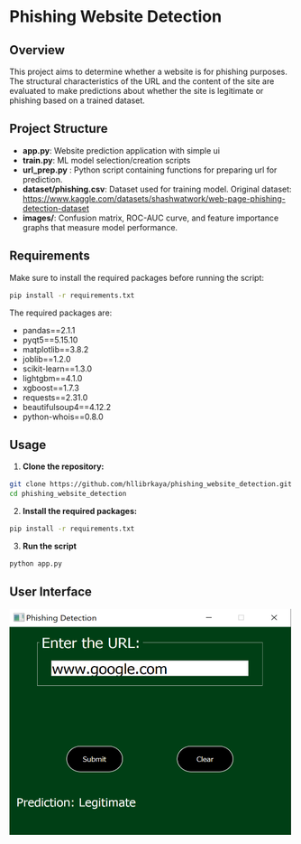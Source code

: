 # Phishing Website Detection

## Overview

This project aims to determine whether a website is for phishing purposes. The structural characteristics of the URL and
the content of the site are evaluated to make predictions about whether the site is legitimate or phishing based on a
trained dataset.

## Project Structure

- **app.py**: Website prediction application with simple ui
- **train.py**: ML model selection/creation scripts
- **url_prep.py** : Python script containing functions for preparing url for prediction.
- **dataset/phishing.csv**: Dataset used for training model. Original
  dataset: https://www.kaggle.com/datasets/shashwatwork/web-page-phishing-detection-dataset
- **images/**: Confusion matrix, ROC-AUC curve, and feature importance graphs that measure model performance.

## Requirements

Make sure to install the required packages before running the script:

```bash
pip install -r requirements.txt
```

The required packages are:

- pandas==2.1.1
- pyqt5==5.15.10
- matplotlib==3.8.2
- joblib==1.2.0
- scikit-learn==1.3.0
- lightgbm==4.1.0
- xgboost==1.7.3
- requests==2.31.0
- beautifulsoup4==4.12.2
- python-whois==0.8.0

## Usage

1. **Clone the repository:**

```bash
git clone https://github.com/hllibrkaya/phishing_website_detection.git
cd phishing_website_detection
```

2. **Install the required packages:**

```bash
pip install -r requirements.txt
```

3. **Run the script**

```bash
python app.py
```

## User Interface

<img src="images/ui.png" alt="User Interface" width="500" height="400">